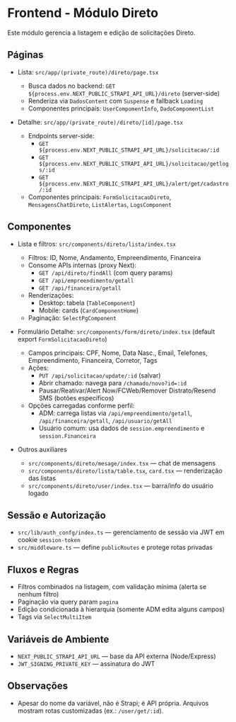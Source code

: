 # Frontend - Módulo Direto

Este módulo gerencia a listagem e edição de solicitações Direto.

## Páginas
- Lista: `src/app/(private_route)/direto/page.tsx`
  - Busca dados no backend: `GET ${process.env.NEXT_PUBLIC_STRAPI_API_URL}/direto` (server-side)
  - Renderiza via `DadosContent` com `Suspense` e fallback `Loading`
  - Componentes principais: `UserCompomentInfo`, `DadoCompomentList`

- Detalhe: `src/app/(private_route)/direto/[id]/page.tsx`
  - Endpoints server-side:
    - `GET ${process.env.NEXT_PUBLIC_STRAPI_API_URL}/solicitacao/:id`
    - `GET ${process.env.NEXT_PUBLIC_STRAPI_API_URL}/solicitacao/getlogs/:id`
    - `GET ${process.env.NEXT_PUBLIC_STRAPI_API_URL}/alert/get/cadastro/:id`
  - Componentes principais: `FormSolicitacaoDireto`, `MensagensChatDireto`, `ListAlertas`, `LogsComponent`

## Componentes
- Lista e filtros: `src/components/direto/lista/index.tsx`
  - Filtros: ID, Nome, Andamento, Empreendimento, Financeira
  - Consome APIs internas (proxy Next):
    - `GET /api/direto/findAll` (com query params)
    - `GET /api/empreendimento/getall`
    - `GET /api/financeira/getall`
  - Renderizações:
    - Desktop: tabela (`TableComponent`)
    - Mobile: cards (`CardComponentHome`)
  - Paginação: `SelectPgComponent`

- Formulário Detalhe: `src/components/form/direto/index.tsx` (default export `FormSolicitacaoDireto`)
  - Campos principais: CPF, Nome, Data Nasc., Email, Telefones, Empreendimento, Financeira, Corretor, Tags
  - Ações:
    - `PUT /api/solicitacao/update/:id` (salvar)
    - Abrir chamado: navega para `/chamado/novo?id=:id`
    - Pausar/Reativar/Alert Now/FCWeb/Remover Distrato/Resend SMS (botões específicos)
  - Opções carregadas conforme perfil:
    - ADM: carrega listas via `/api/empreendimento/getall`, `/api/financeira/getall`, `/api/usuario/getAll`
    - Usuário comum: usa dados de `session.empreendimento` e `session.Financeira`

- Outros auxiliares
  - `src/components/direto/mesage/index.tsx` — chat de mensagens
  - `src/components/direto/lista/table.tsx`, `card.tsx` — renderização das listas
  - `src/components/direto/user/index.tsx` — barra/info do usuário logado

## Sessão e Autorização
- `src/lib/auth_confg/index.ts` — gerenciamento de sessão via JWT em cookie `session-token`
- `src/middleware.ts` — define `publicRoutes` e protege rotas privadas

## Fluxos e Regras
- Filtros combinados na listagem, com validação mínima (alerta se nenhum filtro)
- Paginação via query param `pagina`
- Edição condicionada à hierarquia (somente ADM edita alguns campos)
- Tags via `SelectMultiItem`

## Variáveis de Ambiente
- `NEXT_PUBLIC_STRAPI_API_URL` — base da API externa (Node/Express)
- `JWT_SIGNING_PRIVATE_KEY` — assinatura do JWT

## Observações
- Apesar do nome da variável, não é Strapi; é API própria. Arquivos mostram rotas customizadas (ex.: `/user/get/:id`).
